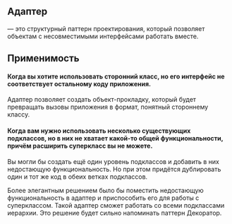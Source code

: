 ## Адаптер

— это структурный паттерн проектирования, который позволяет объектам с несовместимыми интерфейсами работать вместе.

## Применимость

#### Когда вы хотите использовать сторонний класс, но его интерфейс не соответствует остальному коду приложения.

Адаптер позволяет создать объект-прокладку, который будет превращать вызовы приложения в формат, понятный стороннему
классу.

#### Когда вам нужно использовать несколько существующих подклассов, но в них не хватает какой-то общей функциональности, причём расширить суперкласс вы не можете.

Вы могли бы создать ещё один уровень подклассов и добавить в них недостающую функциональность. Но при этом придётся
дублировать один и тот же код в обеих ветках подклассов.

Более элегантным решением было бы поместить недостающую функциональность в адаптер и приспособить его для работы с
суперклассом. Такой адаптер сможет работать со всеми подклассами иерархии. Это решение будет сильно напоминать паттерн
Декоратор.